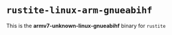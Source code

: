 # `rustite-linux-arm-gnueabihf`

This is the **armv7-unknown-linux-gnueabihf** binary for `rustite`
